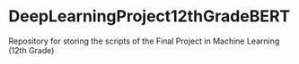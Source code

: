 # DeepLearningProject12thGradeBERT
Repository for storing the scripts of the Final Project in Machine Learning (12th Grade)
